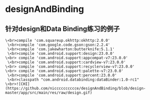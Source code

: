 designAndBinding
=====
针对design和Data Binding练习的例子
-------
    \<br>compile 'com.squareup.okhttp:okhttp:2.0.0'  
     \<br>compile 'com.google.code.gson:gson:2.2.4'  
     \<br>compile 'com.jakewharton:butterknife:5.1.1'
     \<br>compile 'com.android.support:design:23.0.0'
    \<br> compile 'com.android.support:appcompat-v7:23.0.0'
     \<br>compile 'com.android.support:cardview-v7:23.0.0'
    \<br> compile 'com.android.support:recyclerview-v7:23.0.0'
    \<br> compile 'com.android.support:palette-v7:23.0.0'
     \<br>compile 'com.android.support:percent:23.0.0'
     \<br>classpath "com.android.databinding:dataBinder:1.0-rc1"
    \<br>![CHI](https://github.com/nicccccccccce/designAndBinding/blob/design-master/app/src/main/res/raw/design.gif) 
